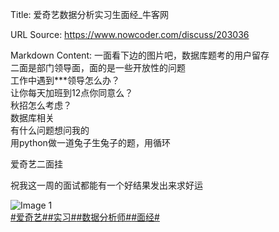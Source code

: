 Title: 爱奇艺数据分析实习生面经_牛客网

URL Source: https://www.nowcoder.com/discuss/203036

Markdown Content:
一面看下边的图片吧，数据库题考的用户留存  
二面是部门领导面，面的是一些开放性的问题  
工作中遇到\*\*\*领导怎么办？  
让你每天加班到12点你同意么？  
秋招怎么考虑？  
数据库相关  
有什么问题想问我的  
用python做一道兔子生兔子的题，用循环

爱奇艺二面挂

祝我这一周的面试都能有一个好结果发出来求好运

![Image 1](https://uploadfiles.nowcoder.com/message_images/20190703/700296817_1562168397304_discuss_1562168396380.jpeg)  
[#爱奇艺#](https://www.nowcoder.com/enterprise/166/discussion)[#实习#](https://www.nowcoder.com/creation/subject/7ed2b413c8e64f9da9e460af91f577de)[#数据分析师#](https://www.nowcoder.com/creation/subject/01c36d45d5434070a57aeb966397602d)[#面经#](https://www.nowcoder.com/creation/subject/928d551be73f40db82c0ed83286c8783)
